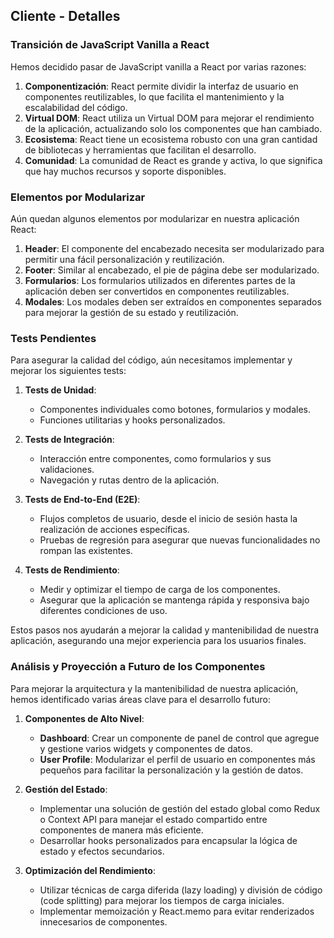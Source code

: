 ## Cliente - Detalles

### Transición de JavaScript Vanilla a React

Hemos decidido pasar de JavaScript vanilla a React por varias razones:

1. **Componentización**: React permite dividir la interfaz de usuario en componentes reutilizables, lo que facilita el mantenimiento y la escalabilidad del código.
2. **Virtual DOM**: React utiliza un Virtual DOM para mejorar el rendimiento de la aplicación, actualizando solo los componentes que han cambiado.
3. **Ecosistema**: React tiene un ecosistema robusto con una gran cantidad de bibliotecas y herramientas que facilitan el desarrollo.
4. **Comunidad**: La comunidad de React es grande y activa, lo que significa que hay muchos recursos y soporte disponibles.

### Elementos por Modularizar

Aún quedan algunos elementos por modularizar en nuestra aplicación React:

1. **Header**: El componente del encabezado necesita ser modularizado para permitir una fácil personalización y reutilización.
2. **Footer**: Similar al encabezado, el pie de página debe ser modularizado.
3. **Formularios**: Los formularios utilizados en diferentes partes de la aplicación deben ser convertidos en componentes reutilizables.
4. **Modales**: Los modales deben ser extraídos en componentes separados para mejorar la gestión de su estado y reutilización.

### Tests Pendientes

Para asegurar la calidad del código, aún necesitamos implementar y mejorar los siguientes tests:

1. **Tests de Unidad**:
   - Componentes individuales como botones, formularios y modales.
   - Funciones utilitarias y hooks personalizados.

2. **Tests de Integración**:
   - Interacción entre componentes, como formularios y sus validaciones.
   - Navegación y rutas dentro de la aplicación.

3. **Tests de End-to-End (E2E)**:
   - Flujos completos de usuario, desde el inicio de sesión hasta la realización de acciones específicas.
   - Pruebas de regresión para asegurar que nuevas funcionalidades no rompan las existentes.

4. **Tests de Rendimiento**:
   - Medir y optimizar el tiempo de carga de los componentes.
   - Asegurar que la aplicación se mantenga rápida y responsiva bajo diferentes condiciones de uso.

Estos pasos nos ayudarán a mejorar la calidad y mantenibilidad de nuestra aplicación, asegurando una mejor experiencia para los usuarios finales.
### Análisis y Proyección a Futuro de los Componentes

Para mejorar la arquitectura y la mantenibilidad de nuestra aplicación, hemos identificado varias áreas clave para el desarrollo futuro:

1. **Componentes de Alto Nivel**:
   - **Dashboard**: Crear un componente de panel de control que agregue y gestione varios widgets y componentes de datos.
   - **User Profile**: Modularizar el perfil de usuario en componentes más pequeños para facilitar la personalización y la gestión de datos.

2. **Gestión del Estado**:
   - Implementar una solución de gestión del estado global como Redux o Context API para manejar el estado compartido entre componentes de manera más eficiente.
   - Desarrollar hooks personalizados para encapsular la lógica de estado y efectos secundarios.

3. **Optimización del Rendimiento**:
   - Utilizar técnicas de carga diferida (lazy loading) y división de código (code splitting) para mejorar los tiempos de carga iniciales.
   - Implementar memoización y React.memo para evitar renderizados innecesarios de componentes.